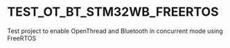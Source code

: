 # TEST_OT_BT_STM32WB_FREERTOS
Test project to enable OpenThread and Bluetooth in concurrent mode using FreeRTOS
